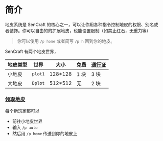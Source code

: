 # 简介

地皮系统是 SenCraft 的核心之一，可以让你用各种指令控制地皮的权限、别名或者装饰。你可以自由的的扩展地皮，也能设置限制（如禁止红石，无重力等）

> 你可以使用 `/p home` 或者简写 `/p h` 回到你的地皮。

SenCraft 有两个地皮世界，

| 地皮类型 | 世界  | 大小     | 免费 | [通行证](../join/shop) |
| -------- | ----- | -------- | ---- | ------ |
| 小地皮   | `plot1` | 128\*128 | 1 块 | 3 块   |
| 大地皮   | `Bplot` | 512\*512 | 无   | 2 块   |

### [领取地皮](/operation)

每个新玩家都可以

- 前往小地皮世界
- 输入 `/p auto`
- 然后用 `/p home` 传送到你的地皮上
